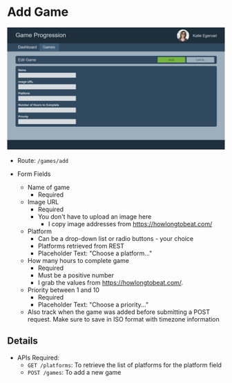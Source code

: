 # Add Game

![Add Game](../images/current/games-add.png "Add Game")

- Route: `/games/add`
- Form Fields

  - Name of game
    - Required
  - Image URL
    - Required
    - You don't have to upload an image here
      - I copy image addresses from https://howlongtobeat.com/
  - Platform
    - Can be a drop-down list or radio buttons - your choice
    - Platforms retrieved from REST
    - Placeholder Text: "Choose a platform..."
  - How many hours to complete game
    - Required
    - Must be a positive number
    - I grab the values from https://howlongtobeat.com/.
  - Priority between 1 and 10
    - Required
    - Placeholder Text: "Choose a priority..."
  - Also track when the game was added before submitting a POST request. Make sure to save
    in ISO format with timezone information

## Details

- APIs Required:
  - `GET /platforms`: To retrieve the list of platforms for the platform field
  - `POST /games`: To add a new game
